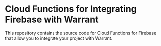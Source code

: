 # Cloud Functions for Integrating Firebase with Warrant

This repository contains the source code for Cloud Functions for Firebase that allow you to integrate your project with Warrant.
